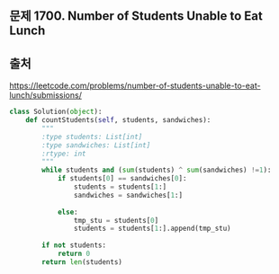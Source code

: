 ## 문제 1700. Number of Students Unable to Eat Lunch


## 출처
https://leetcode.com/problems/number-of-students-unable-to-eat-lunch/submissions/

```python
class Solution(object):
    def countStudents(self, students, sandwiches):
        """
        :type students: List[int]
        :type sandwiches: List[int]
        :rtype: int
        """
        while students and (sum(students) ^ sum(sandwiches) !=1):
            if students[0] == sandwiches[0]:
                students = students[1:]
                sandwiches = sandwiches[1:]
               
            else:
                tmp_stu = students[0]
                students = students[1:].append(tmp_stu)
        
        if not students:
            return 0
        return len(students)
        
```

